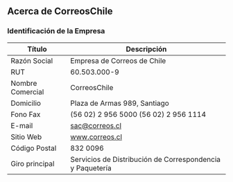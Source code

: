 ## Acerca de CorreosChile
### Identificación de la Empresa 
Título          | Descripción
----------------|---------------------------------------  
Razón Social 	|	 Empresa de Correos de Chile
RUT		 	    |	 60.503.000-9
Nombre Comercial|	 CorreosChile
Domicilio		|   Plaza de Armas 989, Santiago 
Fono Fax 		|	(56 02) 2 956 5000 (56 02) 2 956 1114 
E-mail 			|	sac@correos.cl
Sitio Web 		|	www.correos.cl
Código Postal 	|	832 0096
Giro principal 	|	Servicios de Distribución de Correspondencia y Paquetería 
